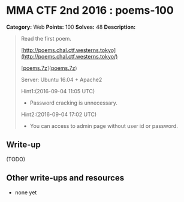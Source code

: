 # MMA CTF 2nd 2016 : poems-100

**Category:** Web
**Points:** 100
**Solves:** 48
**Description:**

> Read the first poem.
> 
> 
> [<http://poems.chal.ctf.westerns.tokyo](http://poems.chal.ctf.westerns.tokyo/)>
> 
> 
> [[poems.7z](./poems.7z)]([poems.7z](./poems.7z))
> 
> 
> Server: Ubuntu 16.04 + Apache2
> 
> 
> Hint1:(2016-09-04 11:05 UTC)
> 
> 
> * Password cracking is unnecessary.
> 
> 
> Hint2:(2016-09-04 17:02 UTC)
> 
> 
> * You can access to admin page without user id or password.


## Write-up

(TODO)

## Other write-ups and resources

* none yet
